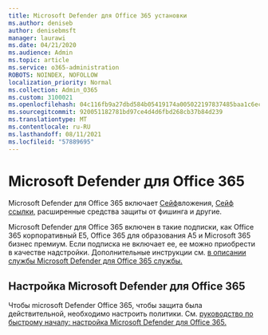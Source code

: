 ```yaml
---
title: Microsoft Defender для Office 365 установки
ms.author: deniseb
author: denisebmsft
manager: laurawi
ms.date: 04/21/2020
ms.audience: Admin
ms.topic: article
ms.service: o365-administration
ROBOTS: NOINDEX, NOFOLLOW
localization_priority: Normal
ms.collection: Admin_O365
ms.custom: 3100021
ms.openlocfilehash: 04c116fb9a27dbd584b05419174a005022197837485baa1c6ec320e5448039a5
ms.sourcegitcommit: 920051182781bd97ce4d4d6fbd268cb37b84d239
ms.translationtype: MT
ms.contentlocale: ru-RU
ms.lasthandoff: 08/11/2021
ms.locfileid: "57889695"
---
```

# <a name="microsoft-defender-for-office-365"></a>Microsoft Defender для Office 365

Microsoft Defender для Office 365 включает [Сейф](https://docs.microsoft.com/microsoft-365/security/office-365-security/atp-safe-attachments)вложения, [Сейф ссылки,](https://docs.microsoft.com/microsoft-365/security/office-365-security/atp-safe-links) [](https://docs.microsoft.com/microsoft-365/security/office-365-security/atp-anti-phishing)расширенные средства защиты от фишинга и другие. 

Microsoft Defender для Office 365 включен в такие подписки, как Office 365 корпоративный E5, Office 365 для образования A5 и Microsoft 365 бизнес премиум. Если подписка не включает ее, ее можно приобрести в качестве надстройки. Дополнительные инструкции см. [в описании службы Microsoft Defender для Office 365 службы.](https://docs.microsoft.com/office365/servicedescriptions/office-365-advanced-threat-protection-service-description)

## <a name="set-up-microsoft-defender-for-office-365"></a>Настройка Microsoft Defender для Office 365

Чтобы microsoft Defender Office 365, чтобы защита была действительной, необходимо настроить политики. См. [руководство по быстрому началу: настройка Microsoft Defender для Office 365.](https://docs.microsoft.com/microsoft-365/security/office-365-security/office-365-atp)

